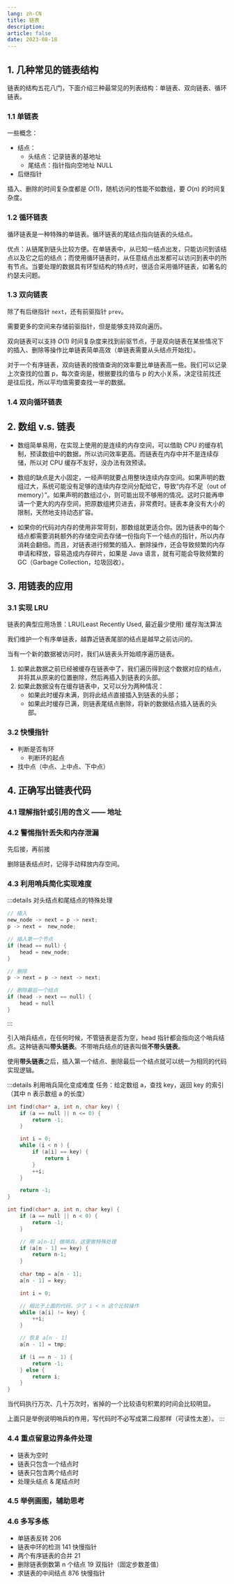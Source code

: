 ```yaml
---
lang: zh-CN
title: 链表
description:
article: false
date: 2023-08-18
---
```



## 1. 几种常见的链表结构

链表的结构五花八门，下面介绍三种最常见的列表结构：单链表、双向链表、循环链表。

### 1.1 单链表

一些概念：
- 结点：
    - 头结点：记录链表的基地址
    - 尾结点：指针指向空地址 NULL
- 后继指针

插入、删除的时间复杂度都是 $O(1)$，随机访问的性能不如数组，要 $O(n)$ 的时间复杂度。

### 1.2 循环链表

循环链表是一种特殊的单链表。循环链表的尾结点指向链表的头结点。

优点：从链尾到链头比较方便。在单链表中，从已知一结点出发，只能访问到该结点以及它之后的结点；而使用循环链表时，从任意结点出发都可以访问到表中的所有节点。当要处理的数据具有环型结构的特点时，很适合采用循环链表，如著名的约瑟夫问题。

### 1.3 双向链表

除了有后继指针 `next`，还有前驱指针 `prev`。

需要更多的空间来存储前驱指针，但是能够支持双向遍历。

双向链表可以支持 $O(1)$ 时间复杂度来找到前驱节点，于是双向链表在某些情况下的插入、删除等操作比单链表简单高效（单链表需要从头结点开始找）。

对于一个有序链表，双向链表的按值查询的效率要比单链表高一些。我们可以记录上次查找的位置 p，每次查询是，根据要找的值与 p 的大小关系，决定往前找还是往后找，所以平均值需要查找一半的数据。


### 1.4 双向循环链表

## 2. 数组 v.s. 链表


- 数组简单易用，在实现上使用的是连续的内存空间，可以借助 CPU 的缓存机制，预读数组中的数据，所以访问效率更高。而链表在内存中并不是连续存储，所以对 CPU 缓存不友好，没办法有效预读。

- 数组的缺点是大小固定，一经声明就要占用整块连续内存空间。如果声明的数组过大，系统可能没有足够的连续内存空间分配给它，导致“内存不足（out of memory）”。如果声明的数组过小，则可能出现不够用的情况。这时只能再申请一个更大的内存空间，把原数组拷贝进去，非常费时。链表本身没有大小的限制，天然地支持动态扩容。

- 如果你的代码对内存的使用非常苛刻，那数组就更适合你。因为链表中的每个结点都需要消耗额外的存储空间去存储一份指向下一个结点的指针，所以内存消耗会翻倍。而且，对链表进行频繁的插入、删除操作，还会导致频繁的内存申请和释放，容易造成内存碎片，如果是 Java 语言，就有可能会导致频繁的 GC（Garbage Collection，垃圾回收）。

## 3. 用链表的应用

### 3.1 实现 LRU

链表的典型应用场景：LRU(Least Recently Used, 最近最少使用) 缓存淘汰算法

我们维护一个有序单链表，越靠近链表尾部的结点是越早之前访问的。

当有一个新的数据被访问时，我们从链表头开始顺序遍历链表。
1. 如果此数据之前已经被缓存在链表中了，我们遍历得到这个数据对应的结点，并将其从原来的位置删除，然后再插入到链表的头部。
2. 如果此数据没有在缓存链表中，又可以分为两种情况：
    - 如果此时缓存未满，则将此结点直接插入到链表的头部；
    - 如果此时缓存已满，则链表尾结点删除，将新的数据结点插入链表的头部。

### 3.2 快慢指针

- 判断是否有环
    - 判断环的起点
- 找中点（中点、上中点、下中点）


## 4. 正确写出链表代码

### 4.1 理解指针或引用的含义 —— 地址

### 4.2 警惕指针丢失和内存泄漏

先后接，再前接

删除链表结点时，记得手动释放内存空间。

### 4.3 利用哨兵简化实现难度

:::details 对头结点和尾结点的特殊处理

```c
// 插入
new_node -> next = p -> next;
p -> next =  new_node;

// 插入第一个节点
if (head == null) {
    head = new_node;
}
```

```c
// 删除
p -> next = p -> next -> next;

// 删除最后一个结点
if (head -> next == null) {
    head = null
}
```
:::

引入哨兵结点，在任何时候，不管链表是否为空，head 指针都会指向这个哨兵结点。这种链表叫**带头链表**。不带哨兵结点的链表叫做**不带头链表**。

使用**带头链表**之后，插入第一个结点、删除最后一个结点就可以统一为相同的代码实现逻辑。

:::details 利用哨兵简化变成难度
任务：给定数组 a，查找 key，返回 key 的索引（其中 n 表示数组 a 的长度）

```c
int find(char* a, int n, char key) {
    if (a == null || n <= 0) {
        return -1;
    } 

    int i = 0; 
    while (i < n ) {
        if (a[i] == key) {
            return i
        }
        ++i;
    }

    return -1;
}
```

```c
int find(char* a, int n, char key) {
    if (a == null || n < 0) {
        return -1;
    }

    // 用 a[n-1] 做哨兵，这里做特殊处理
    if (a[n - 1] == key) {
        return n-1;
    }
    
    char tmp = a[n - 1];
    a[n - 1] = key;

    int i = 0;

    // 相比于上面的代码，少了 i < n 这个比较操作
    while (a[i] != key) {
        ++i;
    }

    // 恢复 a[n - 1]
    a[n - 1] = tmp;

    if (i == n - 1) {
        return -1;
    } else {
        return i;
    }
}
```

当代码执行万次、几十万次时，省掉的一个比较语句积累的时间会比较明显。

上面只是举例说明哨兵的作用，写代码时不必写成第二段那样（可读性太差）。
:::

### 4.4 重点留意边界条件处理

- 链表为空时
- 链表只包含一个结点时
- 链表只包含两个结点时
- 处理头结点 & 尾结点时

### 4.5 举例画图，辅助思考

### 4.6 多写多练

- 单链表反转  206
- 链表中环的检测  141  快慢指针
- 两个有序链表的合并  21
- 删除链表倒数第 n 个结点  19  双指针（固定步数差值）
- 求链表的中间结点  876  快慢指针
